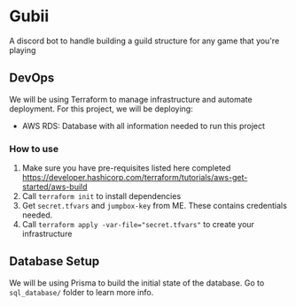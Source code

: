 # Gubii
A discord bot to handle building a guild structure for any game that you're playing

## DevOps
We will be using Terraform to manage infrastructure and automate deployment.
For this project, we will be deploying:
- AWS RDS: Database with all information needed to run this project

### How to use
1. Make sure you have pre-requisites listed here completed
   https://developer.hashicorp.com/terraform/tutorials/aws-get-started/aws-build
2. Call `terraform init` to install dependencies
3. Get `secret.tfvars` and `jumpbox-key` from ME. These contains credentials needed.
4. Call `terraform apply -var-file="secret.tfvars"` to create your infrastructure

## Database Setup
We will be using Prisma to build the initial state of the database. Go to `sql_database/` folder to learn more info.